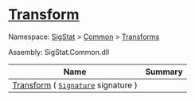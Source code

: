 # [Transform](./Extrema-100663616.md)

Namespace: [SigStat]() > [Common](./../../README.md) > [Transforms](./../README.md)

Assembly: SigStat.Common.dll

| Name | Summary  |
| ------| -----------:|
| [Transform](./Extrema-100663616.md) ( [`Signature`](./../../Signature.md) signature ) | 
